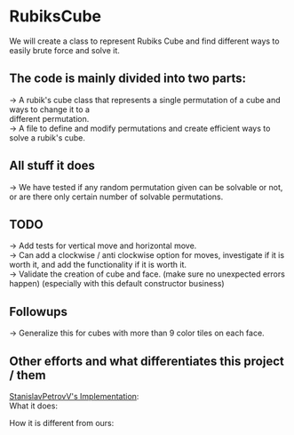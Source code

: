 # RubiksCube
We will create a class to represent Rubiks Cube and find different ways to easily brute force and solve it.

## The code is mainly divided into two parts: 
-> A rubik's cube class that represents a single permutation of a cube and ways to change it to a  
   different permutation.    
-> A file to define and modify permutations and create efficient ways to solve a rubik's cube.   

## All stuff it does
-> We have tested if any random permutation given can be solvable or not, or are there only certain number of solvable permutations.   


## TODO 
-> Add tests for vertical move and horizontal move.     
-> Can add a clockwise / anti clockwise option for moves, investigate if it is worth it, and add the functionality if it is worth it.    
-> Validate the creation of cube and face. (make sure no unexpected errors happen) (especially with this default constructor business)      


## Followups 
-> Generalize this for cubes with more than 9 color tiles on each face.


## Other efforts and what differentiates this project / them

[StanislavPetrovV's Implementation](https://www.youtube.com/watch?v=OR2_zQN_Gbk):   
What it does: 

How it is different from ours:
  

